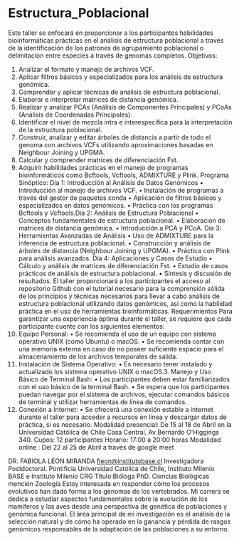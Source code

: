 # Estructura_Poblacional
Este taller se enfocará en proporcionar a los participantes habilidades bioinformáticas prácticas en el análisis de estructura poblacional a través de la identificación de los patrones de agrupamiento poblacional o delimitación entre especies a través de genomas completos. 
Objetivos:
1. Analizar el formato y manejo de archivos VCF.
2. Aplicar filtros básicos y especializados para los análisis de estructura genómica.
3. Comprender y aplicar técnicas de análisis de estructura poblacional.
4. Elaborar e interpretar matrices de distancia genómica.
5. Realizar y analizar PCAs (Análisis de Componentes Principales) y PCoAs
(Análisis de Coordenadas Principales).
6. Identificar el nivel de mezcla intra e interespecífica para la interpretación de
la estructura poblacional.
7. Construir, analizar y editar árboles de distancia a partir de todo el genoma con
archivos VCFs utilizando aproximaciones basadas en Neighbour Joining y UPGMA.
8. Calcular y comprender matrices de diferenciación Fst.
9. Adquirir habilidades prácticas en el manejo de programas bioinformáticos
como Bcftools, Vcftools, ADMIXTURE y Plink.
Programa Sinóptico:
Día 1: Introducción al Análisis de Datos Genómicos
• Introducción al manejo de archivos VCF.
• Instalación de programas a través del gestor de paquetes conda
• Aplicación de filtros básicos y especializados en datos genómicos.
• Práctica con los programas Bcftools y Vcftools.Día 2: Análisis de Estructura Poblacional
• Conceptos fundamentales de estructura poblacional.
• Elaboración de matrices de distancia genómica.
• Introducción a PCA y PCoA.
Día 3: Herramientas Avanzadas de Análisis
• Uso de ADMIXTURE para la inferencia de estructura poblacional.
• Construcción y análisis de árboles de distancia (Neighbour Joining y UPGMA).
• Práctica con Plink para análisis avanzados.
Día 4: Aplicaciones y Casos de Estudio
• Cálculo y análisis de matrices de diferenciación Fst.
• Estudio de casos prácticos de análisis de estructura poblacional.
• Síntesis y discusión de resultados.
El taller proporcionará a los participantes el acceso al repositorio Github con el tutorial
necesario para la comprensión sólida de los principios y técnicas necesarios para llevar a
cabo análisis de estructura poblacional utilizando datos genómicos, así como la habilidad
práctica en el uso de herramientas bioinformáticas.
Requerimientos
Para garantizar una experiencia óptima durante el taller, se requiere que cada
participante cuente con los siguientes elementos:
1. Equipo Personal:
• Se recomienda el uso de un equipo con sistema operativo UNIX (como
Ubuntu) o macOS.
• Se recomienda contar con una memoria externa en caso de no poseer
suficiente espacio para el almacenamiento de los archivos temporales
de salida.
2. Instalación de Sistema Operativo:
• Es necesario tener instalado y actualizado los sistema operativo UNIX o
macOS.3. Manejo y Uso Básico de Terminal Bash:
• Los participantes deben estar familiarizados con el uso básico de la terminal
Bash.
• Se espera que los participantes puedan navegar por el sistema de
archivos, ejecutar comandos básicos de terminal y utilizar herramientas
de línea de comandos.
4. Conexión a Internet:
• Se ofrecerá una conexión estable a internet durante el taller para acceder
a recursos en línea y descargar datos de práctica, si es necesario.
Modalidad presencial: De 15 al 18 de Abril en la Universidad Católica de Chile Casa
Central, Av Bernardo O'Higgings 340.
Cupos: 12 participantes
Horario: 17:00 a 20:00 horas
Modalidad online : Del 22 al 25 de Abril a través de google meet

DR. FABIOLA LEÓN MIRANDA
fleon@institutobase.cl
Investigadora Postdoctoral. Pontificia Universidad Católica de Chile, Instituto Milenio BASE e
Instituto Milenio CRG
Título:Bióloga PhD. Ciencias Biológicas mención Zoología
Estoy interesada en responder cómo los procesos evolutivos han dado forma a los genomas de los
vertebrados. Mi carrera se dedica a estudiar aspectos fundamentales sobre la evolución de los
mamíferos y las aves desde una perspectiva de genética de poblaciones y genómica funcional. El área
principal de mi investigación es el análisis de la selección natural y de cómo ha operado en la
ganancia y pérdida de rasgos genómicos responsables de la adaptación de las poblaciones a su
entorno.
